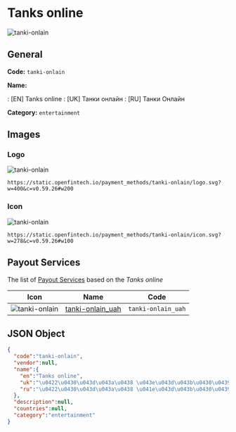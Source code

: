
# Tanks online 
![tanki-onlain](https://static.openfintech.io/payment_methods/tanki-onlain/logo.svg?w=400&c=v0.59.26#w200)  

## General 
**Code:** `tanki-onlain` 
 
**Name:** 
 
:	[EN] Tanks online 
:	[UK] Танки онлайн 
:	[RU] Танки Онлайн 
 
**Category:** `entertainment` 
 

## Images 

### Logo 
![tanki-onlain](https://static.openfintech.io/payment_methods/tanki-onlain/logo.svg?w=400&c=v0.59.26#w200)  

```
https://static.openfintech.io/payment_methods/tanki-onlain/logo.svg?w=400&c=v0.59.26#w200
```  

### Icon 
![tanki-onlain](https://static.openfintech.io/payment_methods/tanki-onlain/icon.svg?w=278&c=v0.59.26#w100)  

```
https://static.openfintech.io/payment_methods/tanki-onlain/icon.svg?w=278&c=v0.59.26#w100
```  

## Payout Services 
 
The list of [Payout Services](/payout-services/) based on the _Tanks online_ 

|Icon|Name|Code| 
|:---:|:---:|:---:| 
|![tanki-onlain](https://static.openfintech.io/payout_methods/tanki-onlain/icon.png?w=278&c=v0.59.26#w40) |[tanki-onlain_uah](/payout-services/tanki-onlain_uah/)|`tanki-onlain_uah`| 
 

## JSON Object 

```json
{
  "code":"tanki-onlain",
  "vendor":null,
  "name":{
    "en":"Tanks online",
    "uk":"\u0422\u0430\u043d\u043a\u0438 \u043e\u043d\u043b\u0430\u0439\u043d",
    "ru":"\u0422\u0430\u043d\u043a\u0438 \u041e\u043d\u043b\u0430\u0439\u043d"
  },
  "description":null,
  "countries":null,
  "category":"entertainment"
}
```  
